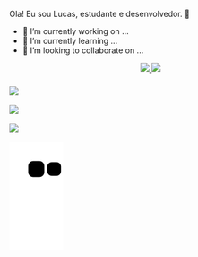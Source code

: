 Ola! Eu sou Lucas, estudante e desenvolvedor. 👋


- 🔭 I’m currently working on ...
- 🌱 I’m currently learning ...
- 👯 I’m looking to collaborate on ...


<div align="center">
  <a href="https://github.com/LucasChrystian">
  <img height="180em" src="https://github-readme-stats.vercel.app/api?username=LucasChrystian&show_icons=true&theme=dark&include_all_commits=true&count_private=true"/>
  <img height="180em" src="https://github-readme-stats.vercel.app/api/top-langs/?username=LucasChrystian&layout=compact&langs_count=7&theme=dracula"/>
</div>

###
  
  <div>
  <a href="https://www.instagram.com/luscachryst/" target="_blank"><img src="https://img.shields.io/badge/-Instagram-%23E4405F?style=for-the- badge&logo=instagram&logoColor=white" target="_blank"></a>
 	
<a href="https://discord.com/channels/1003104465534062663/1003104466188390531" target="_blank"><img src="https://img.shields.io/badge/Discord-7289DA?style=for-the-badge&logo= discord&logoColor=white" target="_blank"></a>

<a href="https://www.linkedin.com/in/lucas-chrystian-8648a3201/" target="_blank"><img src="https://img.shields.io/badge/LinkedIn-0077B5?style=for-the-badge&logo=linkedin&logoColor=white"></a>
   
   
   ![ Animação de cobra ](https://github.com/rafaballerini/rafaballerini/blob/output/github-contribution-grid-snake.svg)
  </div>
